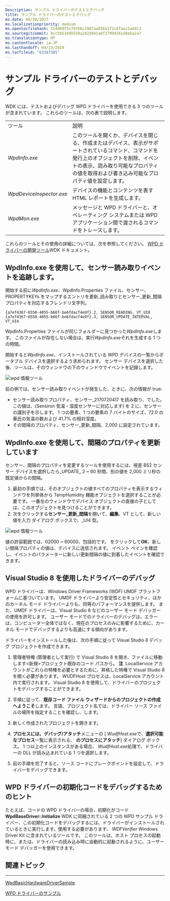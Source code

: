 ```yaml
---
Description: サンプル ドライバーのテストとデバッグ
title: サンプル ドライバーのテストとデバッグ
ms.date: 04/20/2017
ms.localizationpriority: medium
ms.openlocfilehash: f54469f5c79fb6c1967aa016a1f2c6faac5add13
ms.sourcegitcommit: 0cc5051945559a242d941a6f2799d161d8eba2a7
ms.translationtype: MT
ms.contentlocale: ja-JP
ms.lasthandoff: 04/23/2019
ms.locfileid: "63387305"
---
```

# <a name="testing-and-debugging-the-sample-driver"></a>サンプル ドライバーのテストとデバッグ


WDK には、テストおよびデバッグ WPD ドライバーを使用できる 3 つのツールが含まれています。 これらのツールは、次の表で説明します。

|                          |                                                                                                                                                                                                                  |
|--------------------------|------------------------------------------------------------------------------------------------------------------------------------------------------------------------------------------------------------------|
| ツール                     | 説明                                                                                                                                                                                                      |
| *WpdInfo.exe*            | このツールを開くか、デバイスを閉じる、作成またはデバイス、表示がサポートされているコマンド、コマンドを発行上のオブジェクトを削除、イベントの表示、読み取り可能なプロパティの値を取得および書き込み可能なプロパティ値を設定します。 |
| *WpdDeviceInspector.exe* | デバイスの機能とコンテンツを表す HTML レポートを生成します。                                                                                                                                     |
| *WpdMon.exe*             | メッセージと WPD ドライバーと、オペレーティング システムまたは WPD アプリケーション間で渡されるコマンドをトレースします。                                                                                                 |

 

これらのツールとその使用の詳細については、次を参照してください。 [WPD ドライバーの開発ツール](familiarizing-yourself-with-the-sample-driver.md)WDK ドキュメント。

## <a name="span-idtrackingthesensorreadingeventbyusingwpdinfoexespanspan-idtrackingthesensorreadingeventbyusingwpdinfoexespantracking-the-sensor-reading-event-by-using-wpdinfoexe"></a><span id="tracking_the_sensor_reading_event_by_using_wpdinfo.exe"></span><span id="TRACKING_THE_SENSOR_READING_EVENT_BY_USING_WPDINFO.EXE"></span>WpdInfo.exe を使用して、センサー読み取りイベントを追跡します。


開始する前に*WpdInfo.exe*、WpdInfo.Properties ファイル、センサー、PROPERTYKEYs をマップするエントリを更新\_読み取りとセンサー\_更新\_間隔プロパティを対応するフレンドリ文字列。

```ManagedCPlusPlus
{a7ef4367-6550-4055-b66f-be6fdacf4e9f}.2, SENSOR_READING, VT_UI8
{a7ef4367-6550-4055-b66f-be6fdacf4e9f}.3, SENSOR_UPDATE_INTERVAL, VT_UI4
```

WpdInfo.Properties ファイルが同じフォルダーに見つかった*WpdInfo.exe*します。 このファイルが存在しない場合は、実行*WpdInfo.exe*それを生成する 1 つの時間。

開始すると*WpdInfo.exe*、インストールされている WPD デバイスの一覧からポータブル デバイスを選択するよう求められます。 センサー デバイスを選択した後、ツールは、そのウィンドウの下のウィンドウでイベントを記録します。

![wpd 情報ツール](images/wpdinfo_temphumidity_object.png)

前の例では、センサー読み取りイベントが発生した、ときに、次の情報が true:

-   センサー読み取りプロパティ、センサー\_2170720417 を読み取り、でした。 この値は、(Sensiron 気温・湿度センサーに対応します) を 2 に、センサーの識別子を示します。 1 つの要素、1 つの要素の 7 バイトのサイズ、72.0 の華氏の気温の数および 41.7% の相対湿度。
-   その間隔のプロパティ、センサー\_更新\_間隔、2,000 に設定されています。

## <a name="span-idupdatingtheintervalpropertybyusingwpdinfoexespanspan-idupdatingtheintervalpropertybyusingwpdinfoexespanupdating-the-interval-property-by-using-wpdinfoexe"></a><span id="updating_the_interval_property_by_using_wpdinfo.exe"></span><span id="UPDATING_THE_INTERVAL_PROPERTY_BY_USING_WPDINFO.EXE"></span>WpdInfo.exe を使用して、間隔のプロパティを更新しています


センサー、間隔のプロパティを変更するツールを使用するには、視差 BS2 センサー デバイスを選択したら\_UPDATE\_ 2 ~ 60 秒間、別の値を 2,000 ミリ秒の既定値からの間隔。

1.  最初の手順では、そのオブジェクトの値すべてのプロパティを表示するウィンドウを列挙体から TempHumidity 機能オブジェクトを選択することが必要です。 一番左のウィンドウでデバイス オブジェクトの直接の子としては、このオブジェクトを見つけることができます。
2.  次をクリックする**センサー\_更新\_間隔**を開いて、**編集**、VT として、新しい値を入力 ダイアログ ボックスで、\_UI4 型。

![wpd 情報ツール](images/wpdinfo_interval.png)

値の許容範囲では、02000 ~ 60000、包括的です。 をクリックして**OK**、新しい間隔プロパティの値は、デバイスに送信されます。 イベント ペインを確認し、イベントのパラメーターに新しい更新間隔の値に到着したイベントを確認できます。

## <a name="span-iddebuggingthedriverwithvisualstudio8spanspan-iddebuggingthedriverwithvisualstudio8spanspan-iddebuggingthedriverwithvisualstudio8spandebugging-the-driver-with-visual-studio-8"></a><span id="Debugging_the_Driver_with_Visual_Studio_8"></span><span id="debugging_the_driver_with_visual_studio_8"></span><span id="DEBUGGING_THE_DRIVER_WITH_VISUAL_STUDIO_8"></span>Visual Studio 8 を使用したドライバーのデバッグ


WPD ドライバーは、Windows Driver Frameworks (WDF) UMDF プラットフォームに基づいています。 UMDF ドライバーより安定性とセキュリティ、ほかのカーネル モード ドライバーよりも、同等のパフォーマンスを提供します。 また、UMDF ドライバーは、Visual Studio 8 などのユーザー モード デバッガーの使用を許可します。 ユーザー モードでのドライバーのデバッグは、エラーは、コンピューター全体ではなく、現在のプロセスのみに影響するために、カーネル モードでデバッグするよりも高速にする傾向があります。

ドライバーをインストールした後は、次の手順に従って Visual Studio 8 デバッグ プロジェクトを作成できます。

1.  管理者特権 (管理者として実行) で Visual Studio 8 を開き、ファイルに移動します&lt;新規&gt;プロジェクト既存のコード パスから。
    **注**  LocalService アカウントがこれらの特権を必要とするために、昇格した特権で Visual Studio 8 を開く必要があります。 WUDFHost プロセスは、LocalService アカウント内で実行されます。 Visual Studio 8 を使用して、ドライバーのプロジェクトをデバッグすることができます。

     

2.  手順に従って、**既存コード ファイル ウィザードからのプロジェクトの作成へようこそ**します。 言語、プロジェクト名では、ドライバー ソース ファイルの場所を指定することを確認し、します。
3.  新しく作成されたプロジェクトを開きます。
4.  **プロセスには、デバッグ/アタッチ**メニューの [ *WudfHost.exe*で、**選択可能なプロセス**一覧に表示される、 **のプロセスにアタッチ**] ダイアログ ボックス。 1 つ以上のインスタンスがある場合、 *WudfHost.exe*処理で、ドライバーの DLL が読み込まれている 1 つを選択します。
5.  前の手順を完了すると、ソース コードにブレークポイントを設定して、ドライバーをデバッグできます。

## <a name="span-idtipsfordebuggingwpddriverinitializationcodespanspan-idtipsfordebuggingwpddriverinitializationcodespanspan-idtipsfordebuggingwpddriverinitializationcodespantips-for-debugging-wpd-driver-initialization-code"></a><span id="Tips_for_Debugging_WPD_Driver_Initialization_Code"></span><span id="tips_for_debugging_wpd_driver_initialization_code"></span><span id="TIPS_FOR_DEBUGGING_WPD_DRIVER_INITIALIZATION_CODE"></span>WPD ドライバーの初期化コードをデバッグするためのヒント


たとえば、コードの WPD ドライバーの場合、初期化がコード**WpdBaseDriver::Initialize** WDK に同梱されている 2 つの WPD サンプル ドライバー、この初期化コードをデバッグするには、ドライバーがインストールされているときに実行します。使用する必要があります、 *WDFVerifier* Windows Driver Kit に含まれているツールです。 このツールは、ホスト プロセスの起動時に、または、ドライバーの読み込み時に自動的に起動されるように、ユーザー モード デバッガーを使用できます。

## <a name="span-idrelatedtopicsspanrelated-topics"></a><span id="related_topics"></span>関連トピック


****
[WpdBasicHardwareDriverSample](the-wpdbasichardwaredriver-sample.md)

[WPD ドライバーのサンプル](the-wpd-driver-samples.md)

 

 





